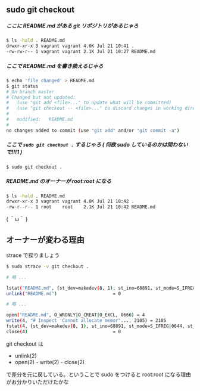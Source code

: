 ## sudo git checkout 

##### ここに README.md がある git リポジトリがあるじゃろ

```sh
$ ls -hald . README.md 
drwxr-xr-x 3 vagrant vagrant 4.0K Jul 21 10:41 .
-rw-rw-r-- 1 vagrant vagrant 2.1K Jul 21 10:27 README.md
```

##### ここで README.md を書き換えるじゃろ

```sh
$ echo 'file changed' > README.md 
$ git status
# On branch master
# Changed but not updated:
#   (use "git add <file>..." to update what will be committed)
#   (use "git checkout -- <file>..." to discard changes in working directory)
#
#	modified:   README.md
#
no changes added to commit (use "git add" and/or "git commit -a")
```

##### ここで `sudo git checkout .` するじゃろ ( 何故 sudo しているのかは問わないで!!!1 )

```sh
$ sudo git checkout .
```

##### README.md のオーナーが root:root になる

```sh
$ ls -hald . README.md
drwxr-xr-x 3 vagrant vagrant 4.0K Jul 21 10:42 .
-rw-r--r-- 1 root    root    2.1K Jul 21 10:42 README.md
```

( ＾ω＾ )

## オーナーが変わる理由

strace で探りましょう

```sh
$ sudo strace -v git checkout .

# 略 ...

lstat("README.md", {st_dev=makedev(8, 1), st_ino=68891, st_mode=S_IFREG|0664, st_nlink=1, st_uid=500, st_gid=500, st_blksize=4096, st_blocks=8, st_size=13, st_atime=2015/07/21-10:45:08, st_mtime=2015/07/21-10:45:10, st_ctime=2015/07/21-10:45:10}) = 0
unlink("README.md")                     = 0

# 略 ...

open("README.md", O_WRONLY|O_CREAT|O_EXCL, 0666) = 4
write(4, "# Inspect 'Cannot allocate memor"..., 2105) = 2105
fstat(4, {st_dev=makedev(8, 1), st_ino=68891, st_mode=S_IFREG|0644, st_nlink=1, st_uid=0, st_gid=0, st_blksize=4096, st_blocks=8, st_size=2105, st_atime=2015/07/21-10:45:18, st_mtime=2015/07/21-10:45:18, st_ctime=2015/07/21-10:45:18}) = 0
close(4)                                = 0
```

git checkout は

 * unlink(2)
 * open(2) - write(2) - close(2)

で差分を元に戻している。ということで sudo をつけると root:root になる理由がお分かりいただけたかな
